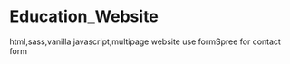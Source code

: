 # Education_Website
 html,sass,vanilla javascript,multipage website
 use formSpree for contact form
